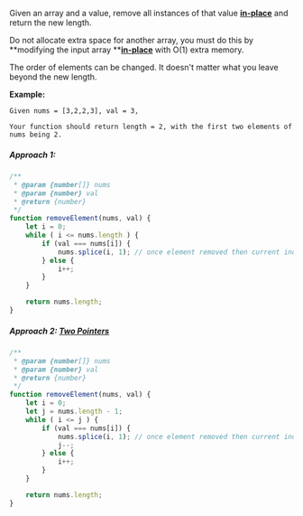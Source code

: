 Given an array and a value, remove all instances of that value [**in-place**](https://en.wikipedia.org/wiki/In-place_algorithm) and return the new length.

Do not allocate extra space for another array, you must do this by **modifying the input array **[**in-place**](https://en.wikipedia.org/wiki/In-place_algorithm) with O\(1\) extra memory.

The order of elements can be changed. It doesn't matter what you leave beyond the new length.

**Example:**

```
Given nums = [3,2,2,3], val = 3,

Your function should return length = 2, with the first two elements of nums being 2.
```

##### Approach 1:

```js
/**
 * @param {number[]} nums
 * @param {number} val
 * @return {number}
 */
function removeElement(nums, val) {
    let i = 0;
    while ( i <= nums.length ) {
        if (val === nums[i]) {
            nums.splice(i, 1); // once element removed then current index is next index 
        } else {
            i++;
        }
    }

    return nums.length;
}
```

##### Approach 2: [Two Pointers](/two-pointers.md)

```js
/**
 * @param {number[]} nums
 * @param {number} val
 * @return {number}
 */
function removeElement(nums, val) {
    let i = 0;
    let j = nums.length - 1;
    while ( i <= j ) {
        if (val === nums[i]) {
            nums.splice(i, 1); // once element removed then current index is next index 
            j--;
        } else {
            i++;
        }
    }

    return nums.length;
}
```



